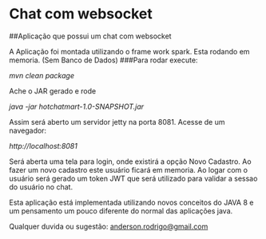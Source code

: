 # Chat com websocket
##Aplicação que possui um chat com websocket

A Aplicação foi montada utilizando o frame work spark.
Esta rodando em memoria. (Sem Banco de Dados)
###Para rodar execute:


*mvn clean package*


Ache o JAR gerado e rode 


*java -jar hotchatmart-1.0-SNAPSHOT.jar*


Assim será aberto um servidor jetty na porta 8081.
Acesse de um navegador:

*http://localhost:8081*

Será aberta uma tela para login, onde existirá a opção Novo Cadastro.
Ao fazer um novo cadastro este usuário ficará em memoria.
Ao logar com o usuário será gerado um token JWT que será utilizado para validar a sessao do usuário no chat.

Esta aplicação está implementada utilizando novos conceitos do JAVA 8 e um pensamento um pouco diferente do normal das aplicações java.

Qualquer duvida ou sugestão: anderson.rodrigo@gmail.com